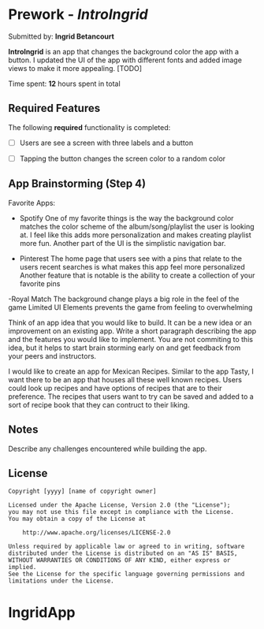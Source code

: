 # Prework - *IntroIngrid*

Submitted by: **Ingrid Betancourt**

**IntroIngrid** is an app that changes the background color the app with a button. I updated the UI of the app with different fonts and added image views to make it more appealing. [TODO] 

Time spent: **12** hours spent in total

## Required Features

The following **required** functionality is completed:

- [ ] Users are see a screen with three labels and a button
- [ ] Tapping the button changes the screen color to a random color
 


## App Brainstorming (Step 4)
Favorite Apps:
- Spotify 
    One of my favorite things is the way the background color matches the color scheme of the album/song/playlist the user is looking at. I feel like this adds more personalization and makes creating playlist more fun.
    Another part of the UI is the simplistic navigation bar. 
    
- Pinterest
    The home page that users see with a pins that relate to the users recent searches is what makes this app feel more personalized
    Another feature that is notable is the ability to create a collection of your favorite pins
    
-Royal Match
    The background change plays a big role in the feel of the game
    Limited UI Elements prevents the game from feeling to overwhelming


 Think of an app idea that you would like to build. It can be a new idea or an improvement on an existing app. Write a short paragraph describing the app and the features you would like to implement. You are not commiting to this idea, but it helps to start brain storming early on and get feedback from your peers and instructors.
 
 I would like to create an app for Mexican Recipes. Similar to the app Tasty, I want there to be an app that houses all these well known recipes. Users could look up recipes and have options of recipes that are to their preference. The recipes that users want to try can be saved and added to a sort of recipe book that they can contruct to their liking. 

## Notes

Describe any challenges encountered while building the app.

## License

    Copyright [yyyy] [name of copyright owner]

    Licensed under the Apache License, Version 2.0 (the "License");
    you may not use this file except in compliance with the License.
    You may obtain a copy of the License at

        http://www.apache.org/licenses/LICENSE-2.0

    Unless required by applicable law or agreed to in writing, software
    distributed under the License is distributed on an "AS IS" BASIS,
    WITHOUT WARRANTIES OR CONDITIONS OF ANY KIND, either express or implied.
    See the License for the specific language governing permissions and
    limitations under the License.
# IngridApp
